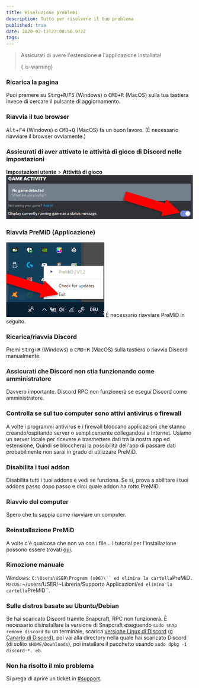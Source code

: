 ```yaml
---
title: Risoluzione problemi
description: Tutto per risolvere il tuo problema
published: true
date: 2020-02-12T22:08:56.972Z
tags: 
---
```


> Assicurati di avere l'estensione **e** l'applicazione installata! 
> 
> {.is-warning}

### Ricarica la pagina
Puoi premere su <kbd>Strg+R</kbd>/<kbd>F5</kbd> (Windows) o <kbd>CMD+R</kbd> (MacOS) sulla tua tastiera invece di cercare il pulsante di aggiornamento.

### Riavvia il tuo browser
<kbd>Alt</kbd>+<kbd>F4</kbd> (Windows) o <kbd>CMD</kbd>+<kbd>Q</kbd> (MacOS) fa un buon lavoro. (È necessario riavviare il browser ovviamente.)

### Assicurati di aver attivato le attività di gioco di Discord nelle impostazioni
**Impostazioni utente** > **Attività di gioco** ![gameactivity_ed.png](/gameactivity_edited.png)

### Riavvia PreMiD (Applicazione)
![quit.png](/quit.png) È necessario riavviare PreMiD in seguito.

### Ricarica/riavvia Discord
Premi <kbd>Strg+R</kbd> (Windows) o <kbd>CMD+R</kbd> (MacOS) sulla tastiera o riavvia Discord manualmente.

### Assicurati che Discord non stia funzionando come amministratore
Davvero importante. Discord RPC non funzionerà se esegui Discord come amministratore.

### Controlla se sul tuo computer sono attivi antivirus o firewall
A volte i programmi antivirus e i firewall bloccano applicazioni che stanno creando/ospitando server o semplicemente collegandosi a Internet. Usiamo un server locale per ricevere e trasmettere dati tra la nostra app ed estensione, Quindi se bloccherai la possibilità dell'app di passare dati probabilmente non sarai in grado di utilizzare PreMiD.

### Disabilita i tuoi addon
Disabilita tutti i tuoi addons e vedi se funziona. Se sì, prova a abilitare i tuoi addons passo dopo passo e dirci quale addon ha rotto PreMiD.

### Riavvio del computer
Spero che tu sappia come riavviare un computer.

### Reinstallazione PreMiD
A volte c'è qualcosa che non va con i file... I tutorial per l'installazione possono essere trovati [qui](/install).

### Rimozione manuale
Windows:    `C:\Users\USER\Program (x86)\`` ed elimina la cartella`PreMiD`.
MacOS:`~/users/USER/~Libreria/Supporto Applicazioni/`ed elimina la cartella`PreMiD``.

### Sulle distros basate su Ubuntu/Debian
Se hai scaricato Discord tramite Snapcraft, RPC non funzionerà. È necessario disinstallare la versione di Snapcraft eseguendo `sudo snap remove discord` su un terminale, scarica [versione Linux di Discord](https://discordapp.com/api/download?platform=linux) ([o Canario di Discord](https://discordapp.com/api/canary/download?platform=linux)), poi vai alla directory nella quale hai scaricato Discord (di solito `$HOME/Downloads`), poi installare il pacchetto usando `sudo dpkg -i discord-*. eb`.

### Non ha risolto il mio problema
Si prega di aprire un ticket in [#support](https://discord.gg/PreMiD).
